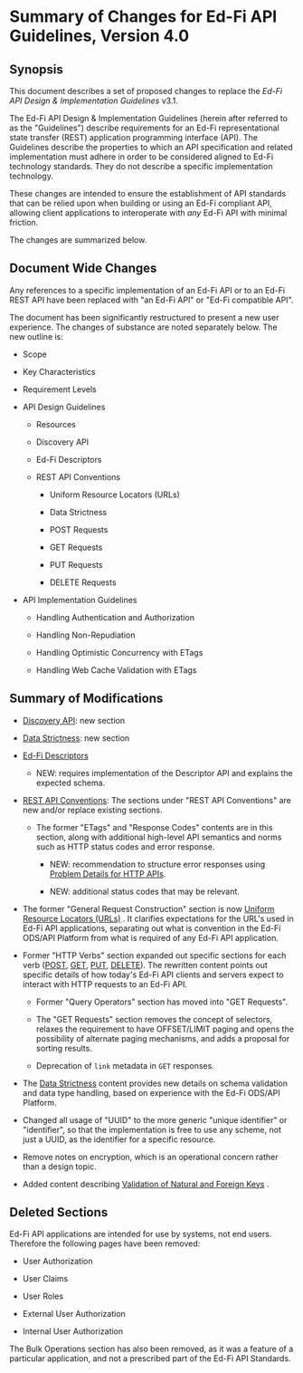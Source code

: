 # Summary of Changes for Ed-Fi API Guidelines, Version 4.0

## Synopsis

This document describes a set of proposed changes to replace the _Ed-Fi API
Design & Implementation Guidelines_ v3.1.

The Ed-Fi API Design & Implementation Guidelines (herein after referred to as
the "Guidelines") describe requirements for an Ed-Fi representational state
transfer (REST) application programming interface (API). The Guidelines describe
the properties to which an API specification and related implementation must
adhere in order to be considered aligned to Ed-Fi technology standards. They do
not describe a specific implementation technology.

These changes are intended to ensure the establishment of API standards that can
be relied upon when building or using an Ed-Fi compliant API, allowing client
applications to interoperate with _any_ Ed-Fi API with minimal friction.

The changes are summarized below.

## Document Wide Changes

Any references to a specific implementation of an Ed-Fi API or to an Ed-Fi REST
API have been replaced with "an Ed-Fi API" or "Ed-Fi compatible API".

The document has been significantly restructured to present a new user
experience. The changes of substance are noted separately below. The new outline
is:

* Scope

* Key Characteristics

* Requirement Levels

* API Design Guidelines

  * Resources

  * Discovery API

  * Ed-Fi Descriptors

  * REST API Conventions

    * Uniform Resource Locators (URLs)

    * Data Strictness

    * POST Requests

    * GET Requests

    * PUT Requests

    * DELETE Requests

* API Implementation Guidelines

  * Handling Authentication and Authorization

  * Handling Non-Repudiation

  * Handling Optimistic Concurrency with ETags

  * Handling Web Cache Validation with ETags

## Summary of Modifications

* [Discovery
    API](./design-and-implementation-guidelines/api-design-guidelines/discovery-api.md):
    new section

* [Data
    Strictness](./design-and-implementation-guidelines/api-design-guidelines/rest-api-conventions/data-strictness.md):
    new section

* [Ed-Fi
    Descriptors](./design-and-implementation-guidelines/api-design-guidelines/ed-fi-descriptors.md)

  * NEW: requires implementation of the Descriptor API and explains the
        expected schema.

* [REST API
    Conventions](./design-and-implementation-guidelines/api-design-guidelines/rest-api-conventions/readme.md):
    The sections under "REST API Conventions" are new and/or replace existing
    sections.

  * The former "ETags" and "Response Codes" contents are in this section,
        along with additional high-level API semantics and norms such as HTTP
        status codes and error response.

    * NEW: recommendation to structure error responses using [Problem
            Details for HTTP
            APIs](https://datatracker.ietf.org/doc/html/rfc9457).

    * NEW: additional status codes that may be relevant.

* The former "General Request Construction" section is now [Uniform Resource
    Locators
    (URLs)](./design-and-implementation-guidelines/api-design-guidelines/rest-api-conventions/uniform-resource-locators-urls.md)
    . It clarifies expectations for the URL's used in Ed-Fi API applications,
    separating out what is convention in the Ed-Fi ODS/API Platform from what is
    required of any Ed-Fi API application.

* Former "HTTP Verbs" section expanded out specific sections for each verb
    ([POST](./design-and-implementation-guidelines/api-design-guidelines/rest-api-conventions/post-requests.md),
    [GET](./design-and-implementation-guidelines/api-design-guidelines/rest-api-conventions/get-requests.md),
    [PUT](./design-and-implementation-guidelines/api-design-guidelines/rest-api-conventions/put-requests.md),
    [DELETE](./design-and-implementation-guidelines/api-design-guidelines/rest-api-conventions/delete-requests.md)).
    The rewritten content points out specific details of how today's Ed-Fi API
    clients and servers expect to interact with HTTP requests to an Ed-Fi API.

  * Former "Query Operators" section has moved into "GET Requests".

  * The "GET Requests" section removes the concept of selectors, relaxes the
        requirement to have OFFSET/LIMIT paging and opens the possibility of
        alternate paging mechanisms, and adds a proposal for sorting results.

  * Deprecation of `link` metadata in `GET` responses.

* The [Data
    Strictness](./design-and-implementation-guidelines/api-design-guidelines/rest-api-conventions/data-strictness.md)
    content provides new details on schema validation and data type handling,
    based on experience with the Ed-Fi ODS/API Platform.

* Changed all usage of "UUID" to the more generic "unique identifier" or
    "identifier", so that the implementation is free to use any scheme, not just
    a UUID, as the identifier for a specific resource.

* Remove notes on encryption, which is an operational concern rather than a
    design topic.

* Added content describing [Validation of Natural and Foreign
    Keys](./design-and-implementation-guidelines/api-design-guidelines/resources/validation-of-natural-and-foreign-keys.md)
    .

## Deleted Sections

Ed-Fi API applications are intended for use by systems, not end users. Therefore
the following pages have been removed:

* User Authorization

* User Claims

* User Roles

* External User Authorization

* Internal User Authorization

The Bulk Operations section has also been removed, as it was a feature of a
particular application, and not a prescribed part of the Ed-Fi API Standards.
